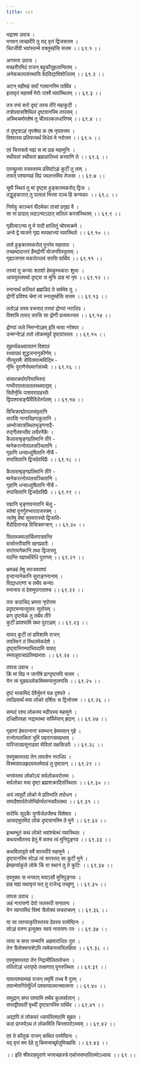 ```yaml
---
title: ०६९

---
```

भद्राश्व उवाच ।  
भगवन् त्वच्छरीरे तु यद् वृत्तं द्विजसत्तम ।  
चिरजीवी भवांस्तन्मे वक्तुमर्हसि सत्तम ।। ६९.१ ।।  
  
अगस्त्य उवाच ।  
मच्छरीरमिदं राजन् बहुकौतूहलान्वितम् ।  
अनेककल्पसंस्थायि वेदविद्याविशोधितम् ।। ६९.२ ।।  
  
अटन् महीमहं सर्वां गतवानस्मि पार्थिव ।  
इलावृतं महावर्षं मेरोः पार्श्वे व्यवस्थितम् ।। ६९.३ ।।  
  
तत्र रम्यं सरो दृष्टं तस्य तीरे महाकुटी ।  
तत्रोपवासशिथिलं दृष्टवानस्मि तापसम् ।  
अस्थिचर्मावशेषं तु चीरवल्कलधारिणम् ।। ६९.४ ।।  
  
तं दृष्टृवाऽहं नृपश्रेष्ठ क एष नृपसत्तम ।  
विश्वास्य प्रतिपत्त्यर्थं विधेयं मे नरोत्तम ।। ६९.५ ।।  
  
एवं चित्तयतो मह्यं स मां प्राह महामुनिः ।  
स्थीयतां स्थीयतां ब्रह्मन्नातिथ्यं करवाणि ते ।। ६९.६ ।।  
  
एतच्छ्रुत्वा वचस्तस्य प्रविष्टोऽहं कुटीं तु ताम् ।  
तावत् पश्याम्यहं विप्रं ज्वलन्तमिव तेजसा ।। ६९.७ ।।  
  
भूमौ स्थितं तु मां दृष्ट्वा हुङ्कारमकरोद् द्विजः ।  
तद्धुङ्कारात् तु पातालं भित्त्वा पञ्च हि कन्यकाः ।। ६९.८ ।।  
  
निर्ययुः काञ्चनं पीठमेका तासां प्रगृह्य वै ।  
सा मां प्रादात् तदाऽन्याऽदात् सलिलं करसंस्थितम् ।। ६९.९ ।।  
  
गृहीत्वाऽन्या तु मे पादौ क्षालितुं चोपचक्रमे ।  
अन्ये द्वे व्यजने गृह्य मत्पक्षाभ्यां व्यवस्थिते ।। ६९.१० ।।  
  
ततो हुङ्कारमकरोत् पुनरेव महातपाः ।  
तच्छब्दादन्तरं हैमद्रोणीं योजनविस्तृताम् ।  
गृह्याजगाम मकरोत्प्लवं सरसि पार्थिव ।। ६९.११ ।।  
  
तस्यां तु कन्याः शतशो हेमकुम्भकराः शुभाः ।  
आययुस्तमथो दृष्ट्वा स मुनिः प्राह मां नृप ।। ६९.१२ ।।  
  
स्नानार्थं कल्पितं ब्रह्मन्निदं ते सर्वमेव तु ।  
द्रोणीं प्रविश्य चेमां त्वं स्नातुमर्हसि सत्तम ।। ६९.१३ ।।  
  
ततोऽहं तस्य वचनात् तस्यां द्रोण्यां नराधिप ।  
विशामि तावत् सरसि सा द्रोणी प्रत्यमज्जत ।। ६९.१४ ।।  
  
द्रोण्यां जले निमग्नोऽहम् इति मत्वा नरेश्वर ।  
उन्मग्नोऽहं ततो लोकमपूर्वं दृष्टवांस्ततः ।। ६९.१५ ।।  
  
सुहर्म्यकक्ष्यायतनं विशालं  
रथ्यापथं शुद्धजनानुकीर्णम् ।  
नीत्युत्तमैः सेवितमात्मविद्भि -  
र्नृभिः पुराणैर्नयमार्गसंस्थैः ।। ६९.१६ ।।  
  
संसारचर्यापरिघाभिरुग्रं  
गम्भीरपातालतलस्थमाद्यम् ।  
सितैर्नृभिः पाशवराग्रहस्तैः  
द्विपाश्वसङ्घैर्विविधैरुपेतम् ।। ६९.१७ ।।  
  
विचित्रपद्मोत्पलसंवृतानि  
सरांसि नानाविहगाकुलानि ।  
अम्भोजपत्रस्थितभृङ्गनादै-  
रुद्गीतवन्तीव लयैरनैकैः ।  
कैलासश्रृङ्गप्रतिमानि तीरे -  
ष्वनेकरत्नोत्पलसञ्चितानि ।  
गृहाणि धन्याध्युषितानि नीचै -  
रुपासितानि द्विजदेवविप्रैः ।। ६९.१८ ।।  
  
कैलासश्रृङ्गप्रतिमानि तीरे -  
ष्वनेकरत्नोत्पलसञ्चितानि ।  
गृहाणि धन्याध्युषितानि नीचै -  
रुपासितानि द्विजदेवविप्रैः ।। ६९.१९ ।।  
  
पद्मानि भृङ्गावनतानि चेलु -  
स्तेषां पुनर्गुरुभारादजस्त्रम् ।  
जलेषु येषां सुस्वरास्यो द्विजाति-  
र्वेदोदितानाह विचित्रमन्त्रान् ।। ६९.२० ।।  
  
सिताब्जमालार्चितगात्रवन्ति  
वासोत्तरीयाणि खगप्रवारैः ।  
सरांस्यनेकानि तथा द्विजास्तु  
पठन्ति यज्ञार्थविधिं पुराणम् ।। ६९.२१ ।।  
  
भ्रमन्नहं तेषु सरःस्वपश्यं  
वृन्दान्यनेकानि सुराङ्गनानाम् ।  
विद्याधराणां च तथैव कन्याः  
स्नानाय तं देशमुपागताश्च ।। ६९.२२ ।।  
  
ततः कदाचिद् भ्रमता नृपोत्तम  
प्रदृष्टमन्यत्सुसरः सुतोयम् ।  
प्राग् दृष्टमेकं तु तथैव तीरे  
कुटीं प्रपश्यामि यथा पुराऽहम् ।। ६९.२३ ।।  
  
यावत् कुटीं तां प्रविशामि राजन्  
तपस्विनं तं स्थितमेकदेशे ।  
दृष्ट्वाभिगम्याभिवदामि यावत्  
स्मयन्नुवाचाप्रतिमप्रभावः ।। ६९.२४ ।।  
  
तापस उवाच ।  
किं मां विप्र न जानीषे प्राग्दृष्टमपि सत्तम ।  
येन त्वं मूढवल्लोकमिममप्यनुपश्यसि ।। ६९.२५ ।।  
  
दृष्टं मत्कमिदं देवैर्भुवनं यन्न दृश्यते ।  
त्वत्प्रियार्थं मया लोको दर्शितः स द्विजोत्तम ।। ६९.२६ ।।  
  
सम्पदं पश्य लोकस्य मदीयस्य महामुने ।  
दधिक्षीरवहा नद्यस्तथा सर्पिर्मयान् ह्रदान् ।। ६९.२७ ।।  
  
गृहाणां हेमरत्नानां स्तम्भान् हेममयान् गृहे ।  
रत्नोत्पलचितां भूमिं पद्मरागसमप्रभाम् ।  
पारिजातप्रसूनाढ्यां सेवितां यक्षकिन्नरैः ।। ६९.२८ ।।  
  
एवमुक्तस्तदा तेन तापसेन नराधिप ।  
विस्मयापन्नहृदयस्तमेवाहं तु पृष्टवान् ।। ६९.२९ ।।  
  
भगवंस्तव लोकोऽयं सर्वलोकवरोत्तमः ।  
सर्वलोका मया दृष्टा ब्रह्मशक्रादिसंस्थिताः ।। ६९.३० ।।  
  
अयं त्वपूर्वो लोको मे प्रतिभाति तपोधन ।  
सम्पदैश्वर्यतेजोभिर्हर्म्यरत्नचयैस्तथा ।। ६९.३१ ।।  
  
सरोभिः सूदकैः पुण्यैर्जलजैश्च विशेषतः ।  
अत्यद्भुतमिदं लोकं दृष्टवानस्मि ते मुने ।। ६९.३२ ।।  
  
इत्थम्भूतं कथं लोको भवांश्चेत्थं व्यवस्थितः ।  
कथयस्वैतस्य हेतुं मे कश्च त्वं मुनिपुङ्गव ।। ६९.३३ ।।  
  
कथमिलावृते वर्षे सरस्तीरे महामुने ।  
दृष्टवानस्मि सोऽहं त्वं सरस्तत् सा कुटी मुने ।  
हेमहर्म्याकुले लोके किं वा स्थानं तु ते कुटिः ।। ६९.३४ ।।  
  
एवमुक्तः स भगवात् मयाऽसौ मुनिपुङ्गवः ।  
प्राह मह्यं यथावृत्तं यत् तु राजेन्द्र तच्छृणु ।। ६९.३५ ।।  
  
तापस उवाच ।  
अहं नारायणो देवो जलरूपी सनातनः ।  
येन व्याप्तमिदं विश्वं त्रैलोक्यं सचराचरम् ।। ६९.३६ ।।  
  
या सा त्वाप्याकृतिस्तस्य देवस्य परमेष्ठिनः ।  
सोऽहं वरुण इत्युक्तः स्वयं नारायणः परः ।। ६९.३७ ।।  
  
त्वया च सप्त जन्मानि अहमाराधितः पुरा ।  
तेन त्रैलोक्यनाशेऽपि त्वमेकस्त्वभिलक्षितः ।। ६९.३८ ।।  
  
एवमुक्तस्तदा तेन निद्रामीलितलोचनः ।  
पतितोऽहं धरापृष्ठे तत्क्षणात् पुनरुत्थितः ।। ६९.३९ ।।  
  
यावत्पश्याम्यहं राजन् तमृषिं तच्च वै पुरम् ।  
तावन्मेरुगिरेर्मूर्ध्निं पश्याम्यात्मानमात्मना ।। ६९.४० ।।  
  
समुद्रान् सप्त पश्यामि तथैव कुलपर्वतान् ।  
सप्तद्वीपवतीं पृथ्वीं दृष्टवानस्मि पार्थिव ।। ६९.४१ ।।  
  
अद्यापि तं लोकवरं ध्यायंस्तिष्ठामि सुव्रत ।  
कदा प्राप्स्येऽथ तं लोकमिति चिन्तापरोऽभवम् ।। ६९.४२ ।।  
  
एवं ते कौतुकं राजन् कथितं परमेष्ठिनः ।  
यद् वृत्तं मम देहे तु किमन्यच्छ्रोतुमिच्छसि ।। ६९.४३ ।।  
  
।। इति श्रीवराहपुराणे भगवच्छास्त्रे एकोनसप्ततितमोऽध्यायः ।। ६९ ।।